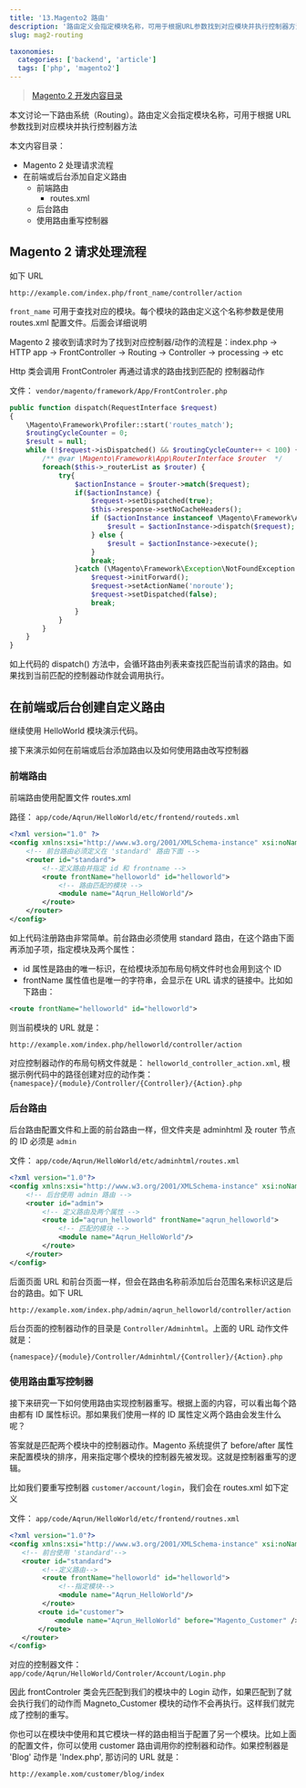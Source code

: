 ```yaml
---
title: '13.Magento2 路由'
description: '路由定义会指定模块名称，可用于根据URL参数找到对应模块并执行控制器方法'
slug: mag2-routing

taxonomies:
  categories: ['backend', 'article']
  tags: ['php', 'magento2']
---
```


> [Magento 2 开发内容目录](@/backend/2020-02-02-0.magento-menu.md)

本文讨论一下路由系统（Routing）。路由定义会指定模块名称，可用于根据 URL 参数找到对应模块并执行控制器方法

本文内容目录：

- Magento 2 处理请求流程
- 在前端或后台添加自定义路由
  - 前端路由
    - routes.xml
  - 后台路由
  - 使用路由重写控制器

## Magento 2 请求处理流程

如下 URL

```
http://example.com/index.php/front_name/controller/action
```

`front_name` 可用于查找对应的模块。每个模块的路由定义这个名称参数是使用 routes.xml 配置文件。后面会详细说明

Magento 2 接收到请求时为了找到对应控制器/动作的流程是：index.php -> HTTP app -> FrontController -> Routing -> Controller -> processing -> etc

Http 类会调用 FrontControler 再通过请求的路由找到匹配的 控制器动作

文件： `vendor/magento/framework/App/FrontControler.php`

```php
public function dispatch(RequestInterface $request)
{
    \Magento\Framework\Profiler::start('routes_match');
    $routingCycleCounter = 0;
    $result = null;
    while (!$request->isDispatched() && $routingCycleCounter++ < 100) {
        /** @var \Magento\Framework\App\RouterInterface $router  */
        foreach($this->_routerList as $router) {
            try{
                $actionInstance = $router->match($request);
                if($actionInstance) {
                    $request->setDispatched(true);
                    $this->response->setNoCacheHeaders();
                    if ($actionInstance instanceof \Magento\Framework\App\Action\AbstractAction) {
                        $result = $actionInstance->dispatch($request);
                    } else {
                        $result = $actionInstance->execute();
                    }
                    break;
                }catch (\Magento\Framework\Exception\NotFoundException $e) {
                    $request->initForward();
                    $request->setActionName('noroute');
                    $request->setDispatched(false);
                    break;
                }
            }
        }
    }
}
```

如上代码的 dispatch() 方法中，会循环路由列表来查找匹配当前请求的路由。如果找到当前匹配的控制器动作就会调用执行。

## 在前端或后台创建自定义路由

继续使用 HelloWorld 模块演示代码。

接下来演示如何在前端或后台添加路由以及如何使用路由改写控制器

### 前端路由

前端路由使用配置文件 routes.xml

路径： `app/code/Aqrun/HelloWorld/etc/frontend/routeds.xml`

```xml
<?xml version="1.0" ?>
<config xmlns:xsi="http://www.w3.org/2001/XMLSchema-instance" xsi:noNamespaceSchemaLocation="urn:magento:framework:App/etc/routes.xsd">
    <!-- 前台路由必须定义在 'standard' 路由下面 -->
    <router id="standard">
        <!--定义路由并指定 id 和 frontname -->
        <route frontName="helloworld" id="helloworld">
            <!-- 路由匹配的模块 -->
            <module name="Aqrun_HelloWorld"/>
        </route>
    </router>
</config>
```

如上代码注册路由非常简单。前台路由必须使用 standard 路由，在这个路由下面再添加子项，指定模块及两个属性：

- id 属性是路由的唯一标识，在给模块添加布局句柄文件时也会用到这个 ID
- frontName 属性值也是唯一的字符串，会显示在 URL 请求的链接中。比如如下路由：

```xml
<route frontName="helloworld" id="helloworld">
```

则当前模块的 URL 就是：

```
http://example.xom/index.php/helloworld/controller/action
```

对应控制器动作的布局句柄文件就是： `helloworld_controller_action.xml`, 根据示例代码中的路径创建对应的动作类： `{namespace}/{module}/Controller/{Controller}/{Action}.php`

### 后台路由

后台路由配置文件和上面的前台路由一样，但文件夹是 adminhtml 及 router 节点的 ID 必须是 `admin`

文件： `app/code/Aqrun/HelloWorld/etc/adminhtml/routes.xml`

```xml
<?xml version="1.0"?>
<config xmlns:xsi="http://www.w3.org/2001/XMLSchema-instance" xsi:noNamespaceSchemaLocation="urn:magento:framework:App/etc/routes.xsd">
    <!-- 后台使用 admin 路由 -->
    <router id="admin">
        <!-- 定义路由及两个属性 -->
        <route id="aqrun_helloworld" frontName="aqrun_helloworld">
            <!-- 匹配的模块 -->
            <module name="Aqrun_HelloWorld"/>
        </route>
    </router>
</config>
```

后面页面 URL 和前台页面一样，但会在路由名称前添加后台范围名来标识这是后台的路由。如下 URL

```
http://example.xom/index.php/admin/aqrun_helloworld/controller/action
```

后台页面的控制器动作的目录是 `Controller/Adminhtml`。上面的 URL 动作文件就是：

```
{namespace}/{module}/Controller/Adminhtml/{Controller}/{Action}.php
```

### 使用路由重写控制器

接下来研究一下如何使用路由实现控制器重写。根据上面的内容，可以看出每个路由都有 ID 属性标识。那如果我们使用一样的 ID 属性定义两个路由会发生什么呢？

答案就是匹配两个模块中的控制器动作。Magento 系统提供了 before/after 属性来配置模块的排序，用来指定哪个模块的控制器先被发现。这就是控制器重写的逻辑。

比如我们要重写控制器 `customer/account/login`，我们会在 routes.xml 如下定义

文件： `app/code/Aqrun/HelloWorld/etc/frontend/routnes.xml`

```xml
<?xml version="1.0"?>
<config xmlns:xsi="http://www.w3.org/2001/XMLSchema-instance" xsi:noNamespaceSchemaLocation="urn:magento:framework:App/etc/routes.xsd">
   <!-- 前台使用 'standard'-->
   <router id="standard">
        <!--定义路由-->
        <route frontName="helloworld" id="helloworld">
            <!--指定模块-->
            <module name="Aqrun_HelloWorld"/>
        </route>
       <route id="customer">
           <module name="Aqrun_HelloWorld" before="Magento_Customer" />
       </route>
   </router>
</config>
```

对应的控制器文件： `app/code/Aqrun/HelloWorld/Controler/Account/Login.php`

因此 frontControler 类会先匹配到我们的模块中的 Login 动作，如果匹配到了就会执行我们的动作而 Magneto_Customer 模块的动作不会再执行。这样我们就完成了控制的重写。

你也可以在模块中使用和其它模块一样的路由相当于配置了另一个模块。比如上面的配置文件，你可以使用 customer 路由调用你的控制器和动作。如果控制器是 'Blog' 动作是 'Index.php', 那访问的 URL 就是：

```
http://example.xom/customer/blog/index
```
